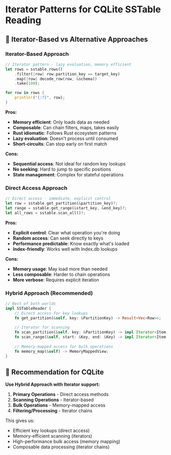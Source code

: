 # Iterator Patterns for CQLite SSTable Reading

## 🔄 Iterator-Based vs Alternative Approaches

### **Iterator-Based Approach**
```rust
// Iterator pattern - lazy evaluation, memory efficient
let rows = sstable.rows()
    .filter(|row| row.partition_key == target_key)
    .map(|row| decode_row(row, &schema))
    .take(100);

for row in rows {
    println!("{:?}", row);
}
```

**Pros:**
- **Memory efficient**: Only loads data as needed
- **Composable**: Can chain filters, maps, takes easily
- **Rust idiomatic**: Follows Rust ecosystem patterns
- **Lazy evaluation**: Doesn't process until consumed
- **Short-circuits**: Can stop early on first match

**Cons:**
- **Sequential access**: Not ideal for random key lookups
- **No seeking**: Hard to jump to specific positions
- **State management**: Complex for stateful operations

### **Direct Access Approach**
```rust
// Direct access - immediate, explicit control
let row = sstable.get_partition(&partition_key)?;
let range = sstable.get_range(&start_key, &end_key)?;
let all_rows = sstable.scan_all()?;
```

**Pros:**
- **Explicit control**: Clear what operation you're doing
- **Random access**: Can seek directly to keys
- **Performance predictable**: Know exactly what's loaded
- **Index-friendly**: Works well with Index.db lookups

**Cons:**
- **Memory usage**: May load more than needed
- **Less composable**: Harder to chain operations
- **More verbose**: Requires explicit iteration

### **Hybrid Approach** (Recommended)
```rust
// Best of both worlds
impl SSTableReader {
    // Direct access for key lookups
    fn get_partition(&self, key: &PartitionKey) -> Result<Vec<Row>>;
    
    // Iterator for scanning
    fn scan_partition(&self, key: &PartitionKey) -> impl Iterator<Item = Row>;
    fn scan_range(&self, start: &Key, end: &Key) -> impl Iterator<Item = Row>;
    
    // Memory-mapped access for bulk operations
    fn memory_map(&self) -> MemoryMappedView;
}
```

## 🎯 Recommendation for CQLite

**Use Hybrid Approach with Iterator support:**

1. **Primary Operations** - Direct access methods
2. **Scanning Operations** - Iterator-based
3. **Bulk Operations** - Memory-mapped access
4. **Filtering/Processing** - Iterator chains

This gives us:
- Efficient key lookups (direct access)
- Memory-efficient scanning (iterators)  
- High-performance bulk access (memory mapping)
- Composable data processing (iterator chains)